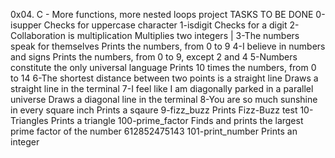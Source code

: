 0x04. C - More functions, more nested loops project
TASKS TO BE DONE
0-isupper
Checks for uppercase character
1-isdigit
Checks for a digit 
2-Collaboration is multiplication
 Multiplies two integers |
3-The numbers speak for themselves
Prints the numbers, from 0 to 9
4-I believe in numbers and signs
Prints the numbers, from 0 to 9, except 2 and 4
5-Numbers constitute the only universal language
Prints 10 times the numbers, from 0 to 14 
6-The shortest distance between two points is a straight line
Draws a straight line in the terminal
7-I feel like I am diagonally parked in a parallel universe
Draws a diagonal line in the terminal 
8-You are so much sunshine in every square inch
Prints a sqaure 
9-fizz_buzz
Prints Fizz-Buzz test 
10-Triangles
Prints a triangle 
100-prime_factor
Finds and prints the largest prime factor of the number 612852475143 
101-print_number
Prints an integer
